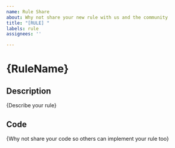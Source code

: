 ```yaml
---
name: Rule Share
about: Why not share your new rule with us and the community
title: "[RULE] "
labels: rule
assignees: ''

---
```


# {RuleName}

## Description
{Describe your rule}

## Code
{Why not share your code so others can implement your rule too}
